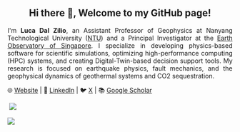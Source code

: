 <h2 align="center">Hi there 👋, Welcome to my GitHub page!</h2>

<p align="justify">
I'm <b>Luca Dal Zilio</b>, an Assistant Professor of Geophysics at Nanyang Technological University (<a href="https://www.ntu.edu.sg">NTU</a>) and a Principal Investigator at the <a href="https://earthobservatory.sg">Earth Observatory of Singapore</a>. I specialize in developing physics-based software for scientific simulations, optimizing high-performance computing (HPC) systems, and creating Digital-Twin-based decision support tools. My research is focused on earthquake physics, fault mechanics, and the geophysical dynamics of geothermal systems and CO2 sequestration.
</p>

<p align="justify">
🌐 <a href="https://www.lucadalzilio.net/">Website</a>   |   💼 <a href="https://www.linkedin.com/in/lucadalzilio/">LinkedIn</a>   |   🐦 <a href="https://x.com/lucadalzilio">X</a>   |   📚 <a href="https://scholar.google.com/citations?user=nvfIto8AAAAJ&hl=en">Google Scholar</a>
</p>


&nbsp;![](https://komarev.com/ghpvc/?username=lucadalzilio&color=brightgreen)


<p align="justify">
<img align="center" src="https://github-readme-stats.vercel.app/api/top-langs/?username=lucadalzilio&layout=compact&hide_border=true&&langs_count=10&show_icons=true&theme=transparent" />
</p>
